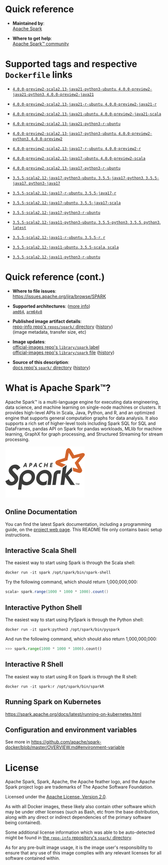 <!--

********************************************************************************

WARNING:

    DO NOT EDIT "spark/README.md"

    IT IS AUTO-GENERATED

    (from the other files in "spark/" combined with a set of templates)

********************************************************************************

-->

# Quick reference

-	**Maintained by**:  
	[Apache Spark](https://spark.apache.org/committers.html)

-	**Where to get help**:  
	[Apache Spark™ community](https://spark.apache.org/community.html)

# Supported tags and respective `Dockerfile` links

-	[`4.0.0-preview2-scala2.13-java21-python3-ubuntu`, `4.0.0-preview2-java21-python3`, `4.0.0-preview2-java21`](https://github.com/apache/spark-docker/blob/059a2817e53ac7c0c408196f9eb91397a99ec84e/4.0.0-preview2/scala2.13-java21-python3-ubuntu/Dockerfile)

-	[`4.0.0-preview2-scala2.13-java21-r-ubuntu`, `4.0.0-preview2-java21-r`](https://github.com/apache/spark-docker/blob/059a2817e53ac7c0c408196f9eb91397a99ec84e/4.0.0-preview2/scala2.13-java21-r-ubuntu/Dockerfile)

-	[`4.0.0-preview2-scala2.13-java21-ubuntu`, `4.0.0-preview2-java21-scala`](https://github.com/apache/spark-docker/blob/059a2817e53ac7c0c408196f9eb91397a99ec84e/4.0.0-preview2/scala2.13-java21-ubuntu/Dockerfile)

-	[`4.0.0-preview2-scala2.13-java21-python3-r-ubuntu`](https://github.com/apache/spark-docker/blob/059a2817e53ac7c0c408196f9eb91397a99ec84e/4.0.0-preview2/scala2.13-java21-python3-r-ubuntu/Dockerfile)

-	[`4.0.0-preview2-scala2.13-java17-python3-ubuntu`, `4.0.0-preview2-python3`, `4.0.0-preview2`](https://github.com/apache/spark-docker/blob/059a2817e53ac7c0c408196f9eb91397a99ec84e/4.0.0-preview2/scala2.13-java17-python3-ubuntu/Dockerfile)

-	[`4.0.0-preview2-scala2.13-java17-r-ubuntu`, `4.0.0-preview2-r`](https://github.com/apache/spark-docker/blob/059a2817e53ac7c0c408196f9eb91397a99ec84e/4.0.0-preview2/scala2.13-java17-r-ubuntu/Dockerfile)

-	[`4.0.0-preview2-scala2.13-java17-ubuntu`, `4.0.0-preview2-scala`](https://github.com/apache/spark-docker/blob/059a2817e53ac7c0c408196f9eb91397a99ec84e/4.0.0-preview2/scala2.13-java17-ubuntu/Dockerfile)

-	[`4.0.0-preview2-scala2.13-java17-python3-r-ubuntu`](https://github.com/apache/spark-docker/blob/059a2817e53ac7c0c408196f9eb91397a99ec84e/4.0.0-preview2/scala2.13-java17-python3-r-ubuntu/Dockerfile)

-	[`3.5.5-scala2.12-java17-python3-ubuntu`, `3.5.5-java17-python3`, `3.5.5-java17`, `python3-java17`](https://github.com/apache/spark-docker/blob/86f243f6df77cf247f8eb9931558d719e0c56144/3.5.5/scala2.12-java17-python3-ubuntu/Dockerfile)

-	[`3.5.5-scala2.12-java17-r-ubuntu`, `3.5.5-java17-r`](https://github.com/apache/spark-docker/blob/86f243f6df77cf247f8eb9931558d719e0c56144/3.5.5/scala2.12-java17-r-ubuntu/Dockerfile)

-	[`3.5.5-scala2.12-java17-ubuntu`, `3.5.5-java17-scala`](https://github.com/apache/spark-docker/blob/86f243f6df77cf247f8eb9931558d719e0c56144/3.5.5/scala2.12-java17-ubuntu/Dockerfile)

-	[`3.5.5-scala2.12-java17-python3-r-ubuntu`](https://github.com/apache/spark-docker/blob/86f243f6df77cf247f8eb9931558d719e0c56144/3.5.5/scala2.12-java17-python3-r-ubuntu/Dockerfile)

-	[`3.5.5-scala2.12-java11-python3-ubuntu`, `3.5.5-python3`, `3.5.5`, `python3`, `latest`](https://github.com/apache/spark-docker/blob/86f243f6df77cf247f8eb9931558d719e0c56144/3.5.5/scala2.12-java11-python3-ubuntu/Dockerfile)

-	[`3.5.5-scala2.12-java11-r-ubuntu`, `3.5.5-r`, `r`](https://github.com/apache/spark-docker/blob/86f243f6df77cf247f8eb9931558d719e0c56144/3.5.5/scala2.12-java11-r-ubuntu/Dockerfile)

-	[`3.5.5-scala2.12-java11-ubuntu`, `3.5.5-scala`, `scala`](https://github.com/apache/spark-docker/blob/86f243f6df77cf247f8eb9931558d719e0c56144/3.5.5/scala2.12-java11-ubuntu/Dockerfile)

-	[`3.5.5-scala2.12-java11-python3-r-ubuntu`](https://github.com/apache/spark-docker/blob/86f243f6df77cf247f8eb9931558d719e0c56144/3.5.5/scala2.12-java11-python3-r-ubuntu/Dockerfile)

# Quick reference (cont.)

-	**Where to file issues**:  
	https://issues.apache.org/jira/browse/SPARK

-	**Supported architectures**: ([more info](https://github.com/docker-library/official-images#architectures-other-than-amd64))  
	[`amd64`](https://hub.docker.com/r/amd64/spark/), [`arm64v8`](https://hub.docker.com/r/arm64v8/spark/)

-	**Published image artifact details**:  
	[repo-info repo's `repos/spark/` directory](https://github.com/docker-library/repo-info/blob/master/repos/spark) ([history](https://github.com/docker-library/repo-info/commits/master/repos/spark))  
	(image metadata, transfer size, etc)

-	**Image updates**:  
	[official-images repo's `library/spark` label](https://github.com/docker-library/official-images/issues?q=label%3Alibrary%2Fspark)  
	[official-images repo's `library/spark` file](https://github.com/docker-library/official-images/blob/master/library/spark) ([history](https://github.com/docker-library/official-images/commits/master/library/spark))

-	**Source of this description**:  
	[docs repo's `spark/` directory](https://github.com/docker-library/docs/tree/master/spark) ([history](https://github.com/docker-library/docs/commits/master/spark))

# What is Apache Spark™?

Apache Spark™ is a multi-language engine for executing data engineering, data science, and machine learning on single-node machines or clusters. It provides high-level APIs in Scala, Java, Python, and R, and an optimized engine that supports general computation graphs for data analysis. It also supports a rich set of higher-level tools including Spark SQL for SQL and DataFrames, pandas API on Spark for pandas workloads, MLlib for machine learning, GraphX for graph processing, and Structured Streaming for stream processing.

![logo](https://raw.githubusercontent.com/docker-library/docs/a16cd1ae80c04193c029a686d3006c95edb81594/spark/logo.png)

## Online Documentation

You can find the latest Spark documentation, including a programming guide, on the [project web page](https://spark.apache.org/documentation.html). This README file only contains basic setup instructions.

## Interactive Scala Shell

The easiest way to start using Spark is through the Scala shell:

```console
docker run -it spark /opt/spark/bin/spark-shell
```

Try the following command, which should return 1,000,000,000:

```scala
scala> spark.range(1000 * 1000 * 1000).count()
```

## Interactive Python Shell

The easiest way to start using PySpark is through the Python shell:

```console
docker run -it spark:python3 /opt/spark/bin/pyspark
```

And run the following command, which should also return 1,000,000,000:

```python
>>> spark.range(1000 * 1000 * 1000).count()
```

## Interactive R Shell

The easiest way to start using R on Spark is through the R shell:

```console
docker run -it spark:r /opt/spark/bin/sparkR
```

## Running Spark on Kubernetes

https://spark.apache.org/docs/latest/running-on-kubernetes.html

## Configuration and environment variables

See more in https://github.com/apache/spark-docker/blob/master/OVERVIEW.md#environment-variable

# License

Apache Spark, Spark, Apache, the Apache feather logo, and the Apache Spark project logo are trademarks of The Apache Software Foundation.

Licensed under the [Apache License, Version 2.0](https://www.apache.org/licenses/LICENSE-2.0).

As with all Docker images, these likely also contain other software which may be under other licenses (such as Bash, etc from the base distribution, along with any direct or indirect dependencies of the primary software being contained).

Some additional license information which was able to be auto-detected might be found in [the `repo-info` repository's `spark/` directory](https://github.com/docker-library/repo-info/tree/master/repos/spark).

As for any pre-built image usage, it is the image user's responsibility to ensure that any use of this image complies with any relevant licenses for all software contained within.
